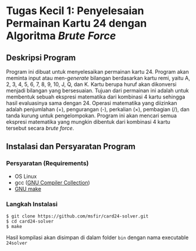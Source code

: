 # Tugas Kecil 1: Penyelesaian Permainan Kartu 24 dengan Algoritma _Brute Force_

## Deskripsi Program
Program ini dibuat untuk menyelesaikan permainan kartu 24. Program akan meminta input atau men-_generate_ bilangan berdasarkan kartu remi, yaitu A, 2, 3, 4, 5, 6, 7, 8, 9, 10, J, Q, dan K. Kartu berupa huruf akan dikonversi menjadi bilangan yang bersesuaian. Tujuan dari permainan ini adalah untuk membentuk sebuah ekspresi matematika dari kombinasi 4 kartu sehingga hasil evaluasinya sama dengan 24. Operasi matematika yang diizinkan adalah penjumlahan (+), pengurangan (-), perkalian (×), pembagian (/), dan tanda kurung untuk pengelompokan. Program ini akan mencari semua ekspresi matematika yang mungkin dibentuk dari kombinasi 4 kartu tersebut secara _brute force_.

## Instalasi dan Persyaratan Program
### Persyaratan (Requirements)
- OS Linux
- gcc ([GNU Compiler Collection](https://gcc.gnu.org/))
- [GNU make](https://www.gnu.org/software/make)
### Langkah Instalasi
```shell
$ git clone https://github.com/msfir/card24-solver.git
$ cd card24-solver
$ make
```
Hasil kompilasi akan disimpan di dalam folder `bin` dengan nama executable `24solver`

